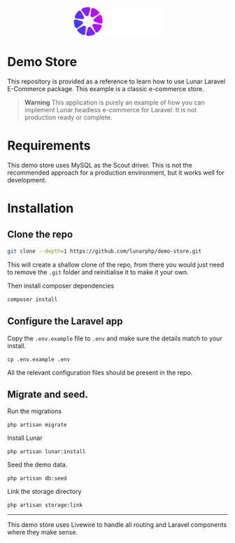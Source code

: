 <p align="center"><a href="https://lunarphp.io/" target="_blank"><img src="https://raw.githubusercontent.com/lunarphp/art/main/lunar-logo.svg" width="200" alt="Lunar"></a></p>

# Demo Store

This repository is provided as a reference to learn how to use Lunar Laravel E-Commerce package. This example is a classic e-commerce store.

> **Warning**
> This application is purely an example of how you can implement Lunar headless e-commerce for Laravel. It is not production ready or complete.

# Requirements

This demo store uses MySQL as the Scout driver. This is not the recommended approach for a production environment, but it works well for development.

# Installation

## Clone the repo

```bash
git clone --depth=1 https://github.com/lunarphp/demo-store.git
```

This will create a shallow clone of the repo, from there you would just need to remove the `.git` folder and reinitialise it to make it your own.

Then install composer dependencies

```bash
composer install
```

## Configure the Laravel app

Copy the `.env.example` file to `.env` and make sure the details match to your install.

```shell
cp .env.example .env
```

All the relevant configuration files should be present in the repo.

## Migrate and seed.

Run the migrations

```
php artisan migrate
```

Install Lunar

```
php artisan lunar:install
```

Seed the demo data.

```
php artisan db:seed
```

Link the storage directory

```
php artisan storage:link
```

---

This demo store uses Livewire to handle all routing and Laravel components where they make sense.
